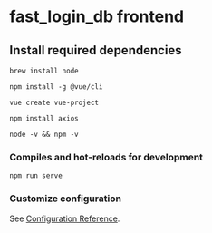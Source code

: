 # fast_login_db frontend

## Install required dependencies
```
brew install node
```

```
npm install -g @vue/cli
```

```
vue create vue-project
```

```
npm install axios
```

```
node -v && npm -v
```

### Compiles and hot-reloads for development
```
npm run serve
```

### Customize configuration
See [Configuration Reference](https://cli.vuejs.org/config/).
